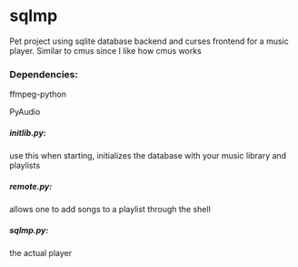 # sqlmp
Pet project using sqlite database backend and curses frontend for a music player.
Similar to cmus since I like how cmus works

### Dependencies:
ffmpeg-python

PyAudio


##### initlib.py:
use this when starting, initializes the database with your music library and playlists

##### remote.py:
allows one to add songs to a playlist through the shell

##### sqlmp.py:
the actual player
